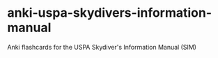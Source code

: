 # anki-uspa-skydivers-information-manual
Anki flashcards for the USPA Skydiver's Information Manual (SIM)

